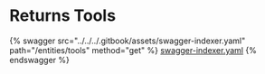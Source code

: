 # Returns Tools

{% swagger src="../../../.gitbook/assets/swagger-indexer.yaml" path="/entities/tools" method="get" %}
[swagger-indexer.yaml](../../../.gitbook/assets/swagger-indexer.yaml)
{% endswagger %}
